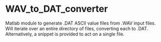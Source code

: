 # WAV_to_DAT_converter  

Matlab module to generate .DAT ASCII value files from .WAV input files.  
Will iterate over an entire directory of files, converting each to .DAT.  
Alternatively, a snippet is provided to act on a single file.  
